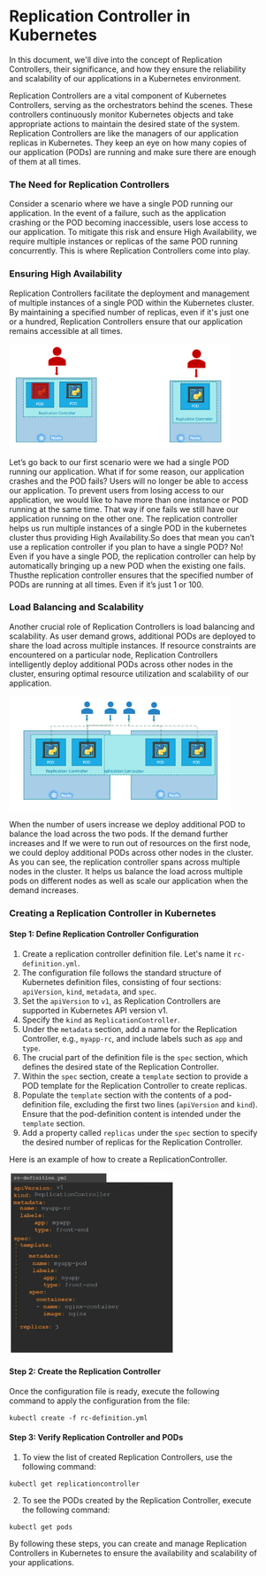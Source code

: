 <div style="width: 450px; margin: 0 auto;">


<h1>Replication Controller in Kubernetes</h1>

In this document, we'll dive into the concept of Replication Controllers, their significance, and how they ensure the reliability and scalability of our applications in a Kubernetes environment.

Replication Controllers are a vital component of Kubernetes Controllers, serving as the orchestrators behind the scenes. These controllers continuously monitor Kubernetes objects and take appropriate actions to maintain the desired state of the system. Replication Controllers are like the managers of our application replicas in Kubernetes. They keep an eye on how many copies of our application (PODs) are running and make sure there are enough of them at all times.

<h3>The Need for Replication Controllers</h3>
Consider a scenario where we have a single POD running our application. In the event of a failure, such as the application crashing or the POD becoming inaccessible, users lose access to our application. To mitigate this risk and ensure High Availability, we require multiple instances or replicas of the same POD running concurrently. This is where Replication Controllers come into play.


<h3>Ensuring High Availability</h3>
<p>Replication Controllers facilitate the deployment and management of multiple instances of a single POD within the Kubernetes cluster. By maintaining a specified number of replicas, even if it's just one or a hundred, Replication Controllers ensure that our application remains accessible at all times.</p>

<img src="./image.png" width='400px'>

<p>Let’s go back to our 
first scenario were we had a single POD running our application. What if for some reason, our application crashes and the POD fails? Users will no longer be able to access our application. To prevent users from losing access to our application, we would like to have more than one instance or POD running at the same time. That 
way if one fails we still have our application running on the other one. The replication controller helps us run multiple instances of a single POD in the kubernetes cluster thus providing High Availability.So does that mean you can’t use a replication controller if you plan to have a single 
POD? No! Even if you have a single POD, the replication controller can help by automatically bringing up a new POD when the existing one fails. Thusthe replication controller ensures that the specified number of PODs are running at all times. Even if it’s just 1 or 100.</p>

<h3>Load Balancing and Scalability</h3>
<p>Another crucial role of Replication Controllers is load balancing and scalability. As user demand grows, additional PODs are deployed to share the load across multiple instances. If resource constraints are encountered on a particular node, Replication Controllers intelligently deploy additional PODs across other nodes in the cluster, ensuring optimal resource utilization and scalability of our application.</p>

<img src="./image-1.png" width='400px'>

<p>When the number of users increase we deploy additional POD to balance the load across the two pods. If the demand further increases and If we 
were to run out of resources on the first node, we could deploy additional PODs across other nodes in the cluster. As you can see, the replication controller spans across multiple nodes in the cluster. It helps us balance the load across multiple pods on different nodes as well as scale our application when the demand increases.</p>

<h3>Creating a Replication Controller in Kubernetes</h3>
<h4>Step 1: Define Replication Controller Configuration</h4>

1. Create a replication controller definition file. Let's name it `rc-definition.yml`.
2. The configuration file follows the standard structure of Kubernetes definition files, consisting of four sections: `apiVersion`, `kind`, `metadata`, and `spec`.
3. Set the `apiVersion` to `v1`, as Replication Controllers are supported in Kubernetes API version v1.
4. Specify the `kind` as `ReplicationController`.
5. Under the `metadata` section, add a name for the Replication Controller, e.g., `myapp-rc`, and include labels such as `app` and `type`.
6. The crucial part of the definition file is the `spec` section, which defines the desired state of the Replication Controller.
7. Within the `spec` section, create a `template` section to provide a POD template for the Replication Controller to create replicas.
8. Populate the `template` section with the contents of a pod-definition file, excluding the first two lines (`apiVersion` and `kind`). Ensure that the pod-definition content is intended under the `template` section.
9. Add a property called `replicas` under the `spec` section to specify the desired number of replicas for the Replication Controller.

Here is an example of how to create a ReplicationController.

<img src="./image-2.png" width='300px'>


<h4>Step 2: Create the Replication Controller</h4>
Once the configuration file is ready, execute the following command to apply the configuration from the file:

```
kubectl create -f rc-definition.yml
```


<h4>Step 3: Verify Replication Controller and PODs</h4>

1. To view the list of created Replication Controllers, use the following command:

```
kubectl get replicationcontroller
```

2. To see the PODs created by the Replication Controller, execute the following command:

```
kubectl get pods
```

By following these steps, you can create and manage Replication Controllers in Kubernetes to ensure the availability and scalability of your applications.


</div>